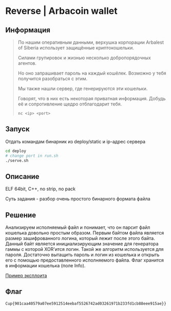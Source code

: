 # Reverse | Arbacoin wallet

## Информация

> По нашим оперативным данными, верхушка корпорации Arbalest of Siberia использует защищённые криптокошельки.
> 
> Силами групировок и жизнью несколько добропорядочных агентов.
> 
> Но оно запрашивает пароль на каждый кошёлек. Возможно у тебя получится разобраться с этим. 
> 
> Мы также нашли сервер, где генерируются эти кошельки. 
>
> Говорят, что в них есть некоторая приватная информация. Добудь её и сопротивление щедро отблагодарит тебя.
> 
> `nc <ip> <port>`


## Запуск

Отдать командам бинарник из deploy/static и ip-адрес сервера

```sh
cd deploy
# change port in run.sh
./serve.sh 
```


## Описание

ELF 64bit, C++, no strip, no pack

Суть задания - разбор очень простого бинарного формата файла


## Решение

Анализируем исполняемый файл и понимает, что он парсит файл кошелька довольно простым образом. Первым байтом файла является размер зашифрованного логина, который лежит после этого байта. Данный байт является инициализирующим значение для генератора гаммы с которой XOR'ится логин. Такой же алгоритм используется для пароля. Достаточно вытащить пароль и логин из кошелька и открыть его с помощью предоставленного исполняемого файла. Флаг хранится в информации кошелька (поле Info).

[Пример эксплоита](solve/solve.py)


## Флаг

`Cup{901caa40579a07ee5912514eebaf5526742ad03261971b233fd1cb88eee915ae}}`
